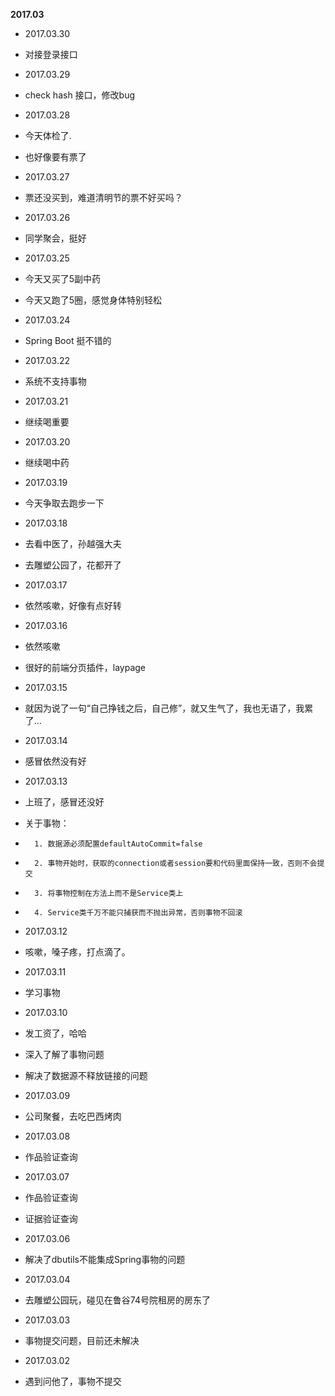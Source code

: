 **2017.03**

* 2017.03.30
*	对接登录接口

* 2017.03.29
*	check hash 接口，修改bug

* 2017.03.28
*	今天体检了.
*	也好像要有票了

* 2017.03.27
*	票还没买到，难道清明节的票不好买吗？

* 2017.03.26
*	同学聚会，挺好

* 2017.03.25
*	今天又买了5副中药
*   今天又跑了5圈，感觉身体特别轻松

* 2017.03.24
*	 Spring Boot 挺不错的

* 2017.03.22
*	 系统不支持事物

* 2017.03.21
*	 继续喝重要

* 2017.03.20
*	 继续喝中药

* 2017.03.19
*	 今天争取去跑步一下

* 2017.03.18
*	 去看中医了，孙越强大夫
*	 去雕塑公园了，花都开了

* 2017.03.17
*	 依然咳嗽，好像有点好转

* 2017.03.16
*	 依然咳嗽
*	 很好的前端分页插件，laypage

* 2017.03.15
*	 就因为说了一句“自己挣钱之后，自己修”，就又生气了，我也无语了，我累了...


* 2017.03.14
*	 感冒依然没有好


* 2017.03.13
*	 上班了，感冒还没好
*	 关于事物：
*	    1. 数据源必须配置defaultAutoCommit=false
*	    2. 事物开始时，获取的connection或者session要和代码里面保持一致，否则不会提交
*	    3. 将事物控制在方法上而不是Service类上
*	    4. Service类千万不能只捕获而不抛出异常，否则事物不回滚

* 2017.03.12
*	 咳嗽，嗓子疼，打点滴了。

* 2017.03.11
*	 学习事物

* 2017.03.10
*	 发工资了，哈哈
*	 深入了解了事物问题
*	 解决了数据源不释放链接的问题

* 2017.03.09
*	 公司聚餐，去吃巴西烤肉

* 2017.03.08
*	 作品验证查询

* 2017.03.07
*	 作品验证查询
*	 证据验证查询

* 2017.03.06
*	 解决了dbutils不能集成Spring事物的问题

* 2017.03.04
*	 去雕塑公园玩，碰见在鲁谷74号院租房的房东了

* 2017.03.03
*	 事物提交问题，目前还未解决

* 2017.03.02
*	 遇到问他了，事物不提交
